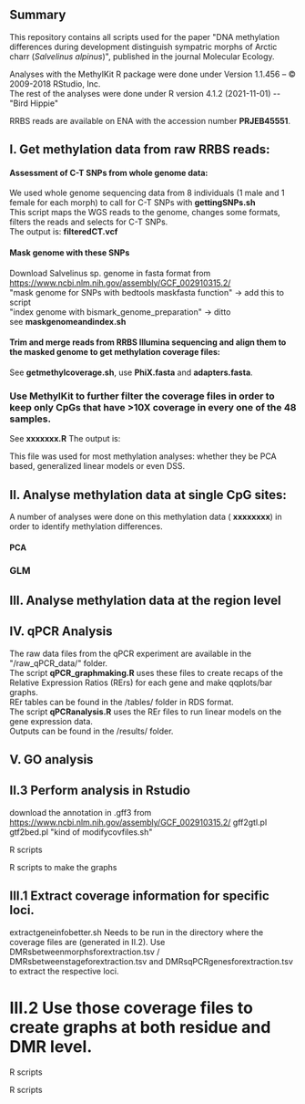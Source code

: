 ## Summary
This repository contains all scripts used for the paper "DNA methylation differences during development distinguish sympatric morphs of Arctic charr (*Salvelinus alpinus*)", published in the journal Molecular Ecology.

Analyses with the MethylKit R package were done under Version 1.1.456 – © 2009-2018 RStudio, Inc.   
The rest of the analyses were done under R version 4.1.2 (2021-11-01) -- "Bird Hippie"

RRBS reads are available on ENA with the accession number **PRJEB45551**.

## I. Get methylation data from raw RRBS reads:
#### Assessment of C-T SNPs from whole genome data:
We used whole genome sequencing data from 8 individuals (1 male and 1 female for each morph) to call for C-T SNPs with **gettingSNPs.sh**       
This script maps the WGS reads to the genome, changes some formats, filters the reads and selects for C-T SNPs.        
The output is: **filteredCT.vcf**

#### Mask genome with these SNPs
Download Salvelinus sp. genome in fasta format from https://www.ncbi.nlm.nih.gov/assembly/GCF_002910315.2/      
"mask genome for SNPs with bedtools maskfasta function" -> add this to script       
"index genome with bismark_genome_preparation"  -> ditto       
see **maskgenomeandindex.sh**      

#### Trim and merge reads from RRBS Illumina sequencing and align them to the masked genome to get methylation coverage files:
See **getmethylcoverage.sh**, use **PhiX.fasta** and **adapters.fasta**.

### Use MethylKit to further filter the coverage files in order to keep only CpGs that have >10X coverage in every one of the 48 samples.
See **xxxxxxx.R**
The output is: 

This file was used for most methylation analyses: whether they be PCA based, generalized linear models or even DSS.

## II. Analyse methylation data at single CpG sites:
A number of analyses were done on this methylation data ( **xxxxxxxx**) in order to identify methylation differences.

#### PCA

### GLM


## III. Analyse methylation data at the region level
###  


## IV. qPCR Analysis
The raw data files from the qPCR experiment are available in the "/raw_qPCR_data/" folder.        
The script **qPCR_graphmaking.R** uses these files to create recaps of the Relative Expression Ratios (RErs) for each gene and make qqplots/bar graphs.   
REr tables can be found in the /tables/ folder in RDS format.  
The script **qPCRanalysis.R** uses the REr files to run linear models on the gene expression data.       
Outputs can be found in the /results/ folder.    

## V. GO analysis




















## II.3 Perform analysis in Rstudio 
download the annotation in .gff3 from https://www.ncbi.nlm.nih.gov/assembly/GCF_002910315.2/
gff2gtl.pl
gtf2bed.pl
"kind of modifycovfiles.sh"

R scripts

R scripts to make the graphs

## III.1 Extract coverage information for specific loci. 
extractgeneinfobetter.sh 
Needs to be run in the directory where the coverage files are (generated in II.2).
Use DMRsbetweenmorphsforextraction.tsv / DMRsbetweenstageforextraction.tsv and DMRsqPCRgenesforextraction.tsv to extract the respective loci.

# III.2 Use those coverage files to create graphs at both residue and DMR level.

R scripts

R scripts
